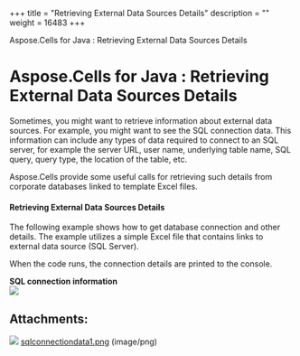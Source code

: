 +++
title = "Retrieving External Data Sources Details" 
description = "" 
weight = 16483 
+++

Aspose.Cells for Java : Retrieving External Data Sources Details  

# Aspose.Cells for Java : Retrieving External Data Sources Details


Sometimes, you might want to retrieve information about external data sources. For example, you might want to see the SQL connection data. This information can include any types of data required to connect to an SQL server, for example the server URL, user name, underlying table name, SQL query, query type, the location of the table, etc.

Aspose.Cells provide some useful calls for retrieving such details from corporate databases linked to template Excel files.

#### Retrieving External Data Sources Details

The following example shows how to get database connection and other details. The example utilizes a simple Excel file that contains links to external data source (SQL Server).

When the code runs, the connection details are printed to the console.

**SQL connection information**  
![](https://docs2.aspose.com/cells/java/attachments/5276454/5472973.png)


## Attachments:

![](https://docs2.aspose.com/cells/java/images/icons/bullet_blue.gif) [sqlconnectiondata1.png](https://docs2.aspose.com/cells/java/attachments/5276454/5472973.png) (image/png)  

